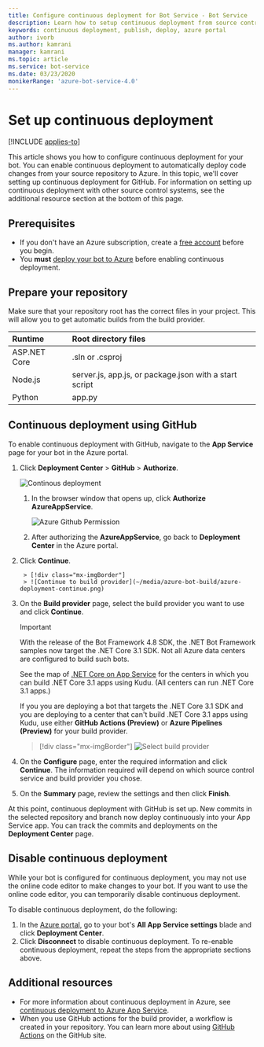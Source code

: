 ```yaml
---
title: Configure continuous deployment for Bot Service - Bot Service
description: Learn how to setup continuous deployment from source control for a Bot Service. 
keywords: continuous deployment, publish, deploy, azure portal
author: ivorb
ms.author: kamrani
manager: kamrani
ms.topic: article
ms.service: bot-service
ms.date: 03/23/2020
monikerRange: 'azure-bot-service-4.0'
---
```


# Set up continuous deployment

[!INCLUDE [applies-to](./includes/applies-to.md)]

This article shows you how to configure continuous deployment for your bot. You can enable continuous deployment to automatically deploy code changes from your source repository to Azure. In this topic, we'll cover setting up continuous deployment for GitHub. For information on setting up continuous deployment with other source control systems, see the additional resource section at the bottom of this page.

## Prerequisites

- If you don't have an Azure subscription, create a [free account](https://portal.azure.com) before you begin.
- You **must** [deploy your bot to Azure](bot-builder-deploy-az-cli.md) before enabling continuous deployment.

## Prepare your repository

Make sure that your repository root has the correct files in your project. This will allow you to get automatic builds from the build provider.

|Runtime | Root directory files |
|:-------|:---------------------|
| ASP.NET Core | .sln or .csproj |
| Node.js | server.js, app.js, or package.json with a start script |
| Python | app.py |

## Continuous deployment using GitHub

To enable continuous deployment with GitHub, navigate to the **App Service** page for your bot in the Azure portal.

1. Click **Deployment Center** > **GitHub** > **Authorize**.

   ![Continous deployment](~/media/azure-bot-build/azure-deployment.png)

   1. In the browser window that opens up, click **Authorize AzureAppService**.

      ![Azure Github Permission](~/media/azure-bot-build/azure-deployment-github.png)

   1. After authorizing the **AzureAppService**, go back to **Deployment Center** in the Azure portal.

1. Click **Continue**.

        > [!div class="mx-imgBorder"]
        > ![Continue to build provider](~/media/azure-bot-build/azure-deployment-continue.png)

1. On the **Build provider** page, select the build provider you want to use and click **Continue**.

    > [!IMPORTANT]
    > With the release of the Bot Framework 4.8 SDK, the .NET Bot Framework samples now target the .NET Core 3.1 SDK.
    > Not all Azure data centers are configured to build such bots.
    >
    > See the map of [.NET Core on App Service](https://aspnetcoreon.azurewebsites.net/) for the centers in which you can build .NET Core 3.1 apps using Kudu. (All centers can run .NET Core 3.1 apps.)
    >
    > If you you are deploying a bot that targets the .NET Core 3.1 SDK and you are deploying to a center that can't build .NET Core 3.1 apps using Kudu, use either **GitHub Actions (Preview)** or **Azure Pipelines (Preview)** for your build provider.

    > [!div class="mx-imgBorder"]
    > ![Select build provider](~/media/azure-bot-build/azure-deployment-build-provider.png)

1. On the **Configure** page, enter the required information and click **Continue**. The information required will depend on which source control service and build provider you chose.

1. On the **Summary** page, review the settings and then click **Finish**.

At this point, continuous deployment with GitHub is set up. New commits in the selected repository and branch now deploy continuously into your App Service app. You can track the commits and deployments on the **Deployment Center** page.

## Disable continuous deployment

While your bot is configured for continuous deployment, you may not use the online code editor to make changes to your bot. If you want to use the online code editor, you can temporarily disable continuous deployment.

To disable continuous deployment, do the following:

1. In the [Azure portal](https://portal.azure.com), go to your bot's **All App Service settings** blade and click **Deployment Center**.
1. Click **Disconnect** to disable continuous deployment. To re-enable continuous deployment, repeat the steps from the appropriate sections above.

## Additional resources

- For more information about continuous deployment in Azure, see  [continuous deployment to Azure App Service](https://docs.microsoft.com/azure/app-service/deploy-continuous-deployment).
- When you use GitHub actions for the build provider, a workflow is created in your repository. You can learn more about using [GitHub Actions](https://help.github.com/en/actions) on the GitHub site.
